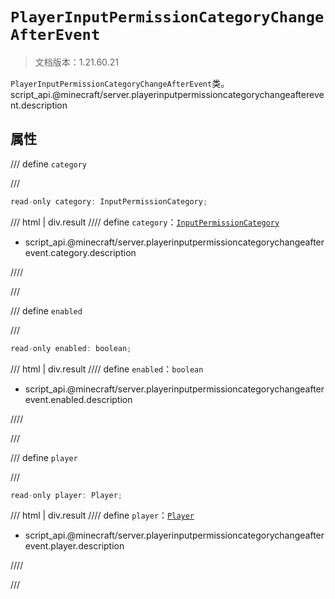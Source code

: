 # `PlayerInputPermissionCategoryChangeAfterEvent`

> 文档版本：1.21.60.21

`PlayerInputPermissionCategoryChangeAfterEvent`类。script_api.@minecraft/server.playerinputpermissioncategorychangeafterevent.description

## 属性

/// define
`category`


///

```js
read-only category: InputPermissionCategory;
```

/// html | div.result
//// define
`category`：[`InputPermissionCategory`](./inputpermissioncategory.md)

- script_api.@minecraft/server.playerinputpermissioncategorychangeafterevent.category.description


////

///


/// define
`enabled`


///

```js
read-only enabled: boolean;
```

/// html | div.result
//// define
`enabled`：`boolean`

- script_api.@minecraft/server.playerinputpermissioncategorychangeafterevent.enabled.description


////

///


/// define
`player`


///

```js
read-only player: Player;
```

/// html | div.result
//// define
`player`：[`Player`](./player.md)

- script_api.@minecraft/server.playerinputpermissioncategorychangeafterevent.player.description


////

///

